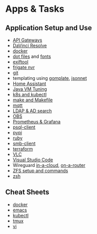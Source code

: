 # Apps & Tasks

## Application Setup and Use

* [API Gateways](api-gateways.html)
* [DaVinci Resolve](davinci-resolve/)
* [docker](docker/)
* [dot files](dot-files) and [fonts](fonts.html)
* [exiftool](cli-exiftool.html)
* [frigate nvr](frigate/)
* [git](git/)
* templating using [gomplate](gomplate.html), [jsonnet](/programming/jsonnet/)
* [Home Assistant](home-assistant/)
* [Java VM Tuning](java-vm.html)
* [k8s and kubectl](/k8s/)
* [make and Makefile](make/)
* [mqtt](mqtt.html)
* [LDAP & AD search](cli-ldap.html)
* [OBS](obs/)
* [Prometheus & Grafana](prometheus-grafana.html)
* [psql-client](psql-client.html)
* [pypi](pypi.html)
* [ruby](ruby.html)
* [smb-client](smb-client.html)
* [terraform](terraform.html)
* [VLC](vlc/)
* [Visual Studio Code](vscode/)
* Wireguard [in-a-cloud](wireguard-in-a-cloud.html),
[on-a-router](wireguard-on-a-router.html)
* [ZFS setup and commands](zfs/)
* [zsh](zsh/)

## Cheat Sheets

* [docker](docker/docker.html)
* [emacs](emacs/)
* [kubectl](/k8s/kubectl.html)
* [tmux](tmux.html)
* [vi](vi.html)
